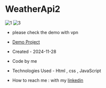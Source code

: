 # WeatherApi2
![1](https://github.com/user-attachments/assets/1f50a607-31cf-4a47-8518-d01155d75e1d)
![3](https://github.com/user-attachments/assets/c701262a-afb5-404e-ac9d-557536fdc4f1)

- please check the demo with vpn
- [Demo Project](https://zahrakrmi.github.io/WeatherApi2/)

- Created - 2024-11-28
- Code by me
- Technologies Used - Html , css , JavaScript 
- How to reach me : with my [linkedin](https://www.linkedin.com/in/zahra-karami-7643ba231/)
